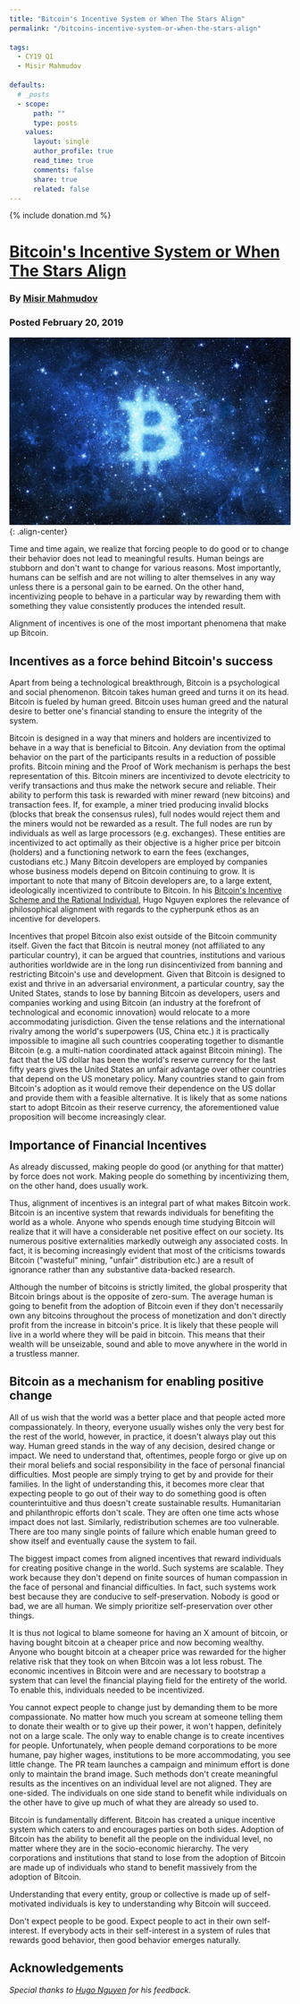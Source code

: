 ```yaml
---
title: "Bitcoin's Incentive System or When The Stars Align"
permalink: "/bitcoins-incentive-system-or-when-the-stars-align" 

tags:
  - CY19 Q1
  - Misir Mahmudov

defaults:
  # _posts
  - scope:
      path: ""
      type: posts
    values:
      layout: single
      author_profile: true
      read_time: true
      comments: false
      share: true
      related: false
---
```


{% include donation.md %}

# [Bitcoin's Incentive System or When The Stars Align](https://medium.com/@misir_mahmudov/bitcoins-incentive-system-or-when-the-stars-align-cba613b8671)
### By [Misir Mahmudov](https://medium.com/@misir_mahmudov)
### Posted February 20, 2019

![btc in the stars](/assets/images/cy19q1/cy19q1m2/misir-1.png){: .align-center}

Time and time again, we realize that forcing people to do good or to change their behavior does not lead to meaningful results. Human beings are stubborn and don't want to change for various reasons. Most importantly, humans can be selfish and are not willing to alter themselves in any way unless there is a personal gain to be earned. On the other hand, incentivizing people to behave in a particular way by rewarding them with something they value consistently produces the intended result.

Alignment of incentives is one of the most important phenomena that make up Bitcoin.

## Incentives as a force behind Bitcoin's success

Apart from being a technological breakthrough, Bitcoin is a psychological and social phenomenon. Bitcoin takes human greed and turns it on its head. Bitcoin is fueled by human greed. Bitcoin uses human greed and the natural desire to better one's financial standing to ensure the integrity of the system.

Bitcoin is designed in a way that miners and holders are incentivized to behave in a way that is beneficial to Bitcoin. Any deviation from the optimal behavior on the part of the participants results in a reduction of possible profits. Bitcoin mining and the Proof of Work mechanism is perhaps the best representation of this. Bitcoin miners are incentivized to devote electricity to verify transactions and thus make the network secure and reliable. Their ability to perform this task is rewarded with miner reward (new bitcoins) and transaction fees. If, for example, a miner tried producing invalid blocks (blocks that break the consensus rules), full nodes would reject them and the miners would not be rewarded as a result. The full nodes are run by individuals as well as large processors (e.g. exchanges). These entities are incentivized to act optimally as their objective is a higher price per bitcoin (holders) and a functioning network to earn the fees (exchanges, custodians etc.) Many Bitcoin developers are employed by companies whose business models depend on Bitcoin continuing to grow. It is important to note that many of Bitcoin developers are, to a large extent, ideologically incentivized to contribute to Bitcoin. In his [Bitcoin's Incentive Scheme and the Rational Individual](https://medium.com/@hugonguyen/bitcoins-incentive-scheme-and-the-rational-individual-dc20effa4715), Hugo Nguyen explores the relevance of philosophical alignment with regards to the cypherpunk ethos as an incentive for developers.

Incentives that propel Bitcoin also exist outside of the Bitcoin community itself. Given the fact that Bitcoin is neutral money (not affiliated to any particular country), it can be argued that countries, institutions and various authorities worldwide are in the long run disincentivized from banning and restricting Bitcoin's use and development. Given that Bitcoin is designed to exist and thrive in an adversarial environment, a particular country, say the United States, stands to lose by banning Bitcoin as developers, users and companies working and using Bitcoin (an industry at the forefront of technological and economic innovation) would relocate to a more accommodating jurisdiction. Given the tense relations and the international rivalry among the world's superpowers (US, China etc.) it is practically impossible to imagine all such countries cooperating together to dismantle Bitcoin (e.g. a multi-nation coordinated attack against Bitcoin mining). The fact that the US dollar has been the world's reserve currency for the last fifty years gives the United States an unfair advantage over other countries that depend on the US monetary policy. Many countries stand to gain from Bitcoin's adoption as it would remove their dependence on the US dollar and provide them with a feasible alternative. It is likely that as some nations start to adopt Bitcoin as their reserve currency, the aforementioned value proposition will become increasingly clear.

## Importance of Financial Incentives

As already discussed, making people do good (or anything for that matter) by force does not work. Making people do something by incentivizing them, on the other hand, does usually work.

Thus, alignment of incentives is an integral part of what makes Bitcoin work. Bitcoin is an incentive system that rewards individuals for benefiting the world as a whole. Anyone who spends enough time studying Bitcoin will realize that it will have a considerable net positive effect on our society. Its numerous positive externalities markedly outweigh any associated costs. In fact, it is becoming increasingly evident that most of the criticisms towards Bitcoin ("wasteful" mining, "unfair" distribution etc.) are a result of ignorance rather than any substantive data-backed research.

Although the number of bitcoins is strictly limited, the global prosperity that Bitcoin brings about is the opposite of zero-sum. The average human is going to benefit from the adoption of Bitcoin even if they don't necessarily own any bitcoins throughout the process of monetization and don't directly profit from the increase in bitcoin's price. It is likely that these people will live in a world where they will be paid in bitcoin. This means that their wealth will be unseizable, sound and able to move anywhere in the world in a trustless manner.

## Bitcoin as a mechanism for enabling positive change

All of us wish that the world was a better place and that people acted more compassionately. In theory, everyone usually wishes only the very best for the rest of the world, however, in practice, it doesn't always play out this way. Human greed stands in the way of any decision, desired change or impact. We need to understand that, oftentimes, people forgo or give up on their moral beliefs and social responsibility in the face of personal financial difficulties. Most people are simply trying to get by and provide for their families. In the light of understanding this, it becomes more clear that expecting people to go out of their way to do something good is often counterintuitive and thus doesn't create sustainable results. Humanitarian and philanthropic efforts don't scale. They are often one time acts whose impact does not last. Similarly, redistribution schemes are too vulnerable. There are too many single points of failure which enable human greed to show itself and eventually cause the system to fail.

The biggest impact comes from aligned incentives that reward individuals for creating positive change in the world. Such systems are scalable. They work because they don't depend on finite sources of human compassion in the face of personal and financial difficulties. In fact, such systems work best because they are conducive to self-preservation. Nobody is good or bad, we are all human. We simply prioritize self-preservation over other things.

It is thus not logical to blame someone for having an X amount of bitcoin, or having bought bitcoin at a cheaper price and now becoming wealthy. Anyone who bought bitcoin at a cheaper price was rewarded for the higher relative risk that they took on when Bitcoin was a lot less robust. The economic incentives in Bitcoin were and are necessary to bootstrap a system that can level the financial playing field for the entirety of the world. To enable this, individuals needed to be incentivized.

You cannot expect people to change just by demanding them to be more compassionate. No matter how much you scream at someone telling them to donate their wealth or to give up their power, it won't happen, definitely not on a large scale. The only way to enable change is to create incentives for people. Unfortunately, when people demand corporations to be more humane, pay higher wages, institutions to be more accommodating, you see little change. The PR team launches a campaign and minimum effort is done only to maintain the brand image. Such methods don't create meaningful results as the incentives on an individual level are not aligned. They are one-sided. The individuals on one side stand to benefit while individuals on the other have to give up much of what they are already so used to.

Bitcoin is fundamentally different. Bitcoin has created a unique incentive system which caters to and encourages parties on both sides. Adoption of Bitcoin has the ability to benefit all the people on the individual level, no matter where they are in the socio-economic hierarchy. The very corporations and institutions that stand to lose from the adoption of Bitcoin are made up of individuals who stand to benefit massively from the adoption of Bitcoin.

Understanding that every entity, group or collective is made up of self-motivated individuals is key to understanding why Bitcoin will succeed.

Don't expect people to be good. Expect people to act in their own self-interest. If everybody acts in their self-interest in a system of rules that rewards good behavior, then good behavior emerges naturally.

## Acknowledgements

_Special thanks to_ [_Hugo Nguyen_](https://medium.com/@hugonguyen) _for his feedback._